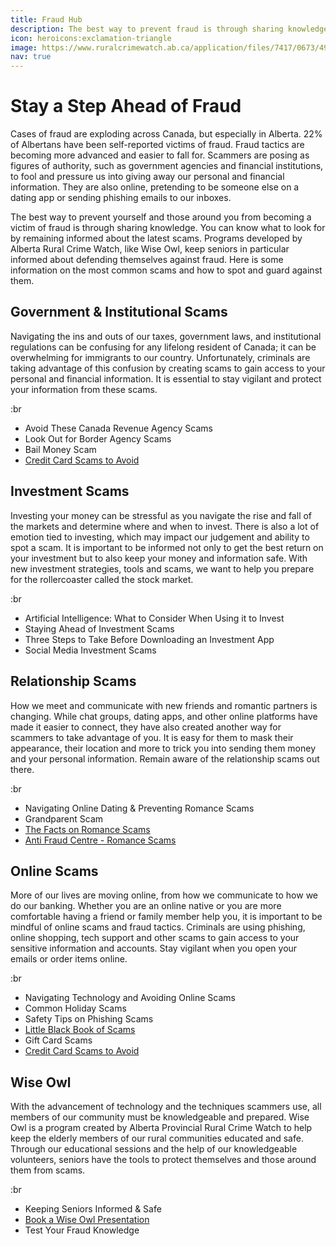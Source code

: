 ```yaml
---
title: Fraud Hub
description: The best way to prevent fraud is through sharing knowledge. We have created a hub of resources to prevent fraud & scams.
icon: heroicons:exclamation-triangle
image: https://www.ruralcrimewatch.ab.ca/application/files/7417/0673/4936/GettyImages-1473623784.jpg
nav: true
---
```


# Stay a Step Ahead of Fraud

Cases of fraud are exploding across Canada, but especially in Alberta. 22% of Albertans have been self-reported victims of fraud. Fraud tactics are becoming more advanced and easier to fall for.  Scammers are posing as figures of authority, such as government agencies and financial institutions, to fool and pressure us into giving away our personal and financial information. They are also online, pretending to be someone else on a dating app or sending phishing emails to our inboxes.

The best way to prevent yourself and those around you from becoming a victim of fraud is through sharing knowledge. You can know what to look for by remaining informed about the latest scams. Programs developed by Alberta Rural Crime Watch, like Wise Owl, keep seniors in particular informed about defending themselves against fraud. Here is some information on the most common scams and how to spot and guard against them.

## Government & Institutional Scams

Navigating the ins and outs of our taxes, government laws, and institutional regulations can be confusing for any lifelong resident of Canada; it can be overwhelming for immigrants to our country. Unfortunately, criminals are taking advantage of this confusion by creating scams to gain access to your personal and financial information. It is essential to stay vigilant and protect your information from these scams.

:br

- Avoid These Canada Revenue Agency Scams
- Look Out for Border Agency Scams
- Bail Money Scam
- [Credit Card Scams to Avoid](https://upgradedpoints.com/credit-cards/30-credit-card-scams-to-avoid/)

## Investment Scams

Investing your money can be stressful as you navigate the rise and fall of the markets and determine where and when to invest. There is also a lot of emotion tied to investing, which may impact our judgement and ability to spot a scam. It is important to be informed not only to get the best return on your investment but to also keep your money and information safe. With new investment strategies, tools and scams, we want to help you prepare for the rollercoaster called the stock market.

:br

- Artificial Intelligence: What to Consider When Using it to Invest
- Staying Ahead of Investment Scams
- Three Steps to Take Before Downloading an Investment App
- Social Media Investment Scams

## Relationship Scams

How we meet and communicate with new friends and romantic partners is changing. While chat groups, dating apps, and other online platforms have made it easier to connect, they have also created another way for scammers to take advantage of you. It is easy for them to mask their appearance, their location and more to trick you into sending them money and your personal information. Remain aware of the relationship scams out there.

:br

- Navigating Online Dating & Preventing Romance Scams
- Grandparent Scam
- [The Facts on Romance Scams](https://www.rcmp-grc.gc.ca/en/gazette/just-the-facts-romance-scams)
- [Anti Fraud Centre - Romance Scams](https://antifraudcentre-centreantifraude.ca/scams-fraudes/romance-rencontre-eng.htm)

## Online Scams

More of our lives are moving online, from how we communicate to how we do our banking. Whether you are an online native or you are more comfortable having a friend or family member help you, it is important to be mindful of online scams and fraud tactics. Criminals are using phishing, online shopping, tech support and other scams to gain access to your sensitive information and accounts. Stay vigilant when you open your emails or order items online.

:br

- Navigating Technology and Avoiding Online Scams
- Common Holiday Scams
- Safety Tips on Phishing Scams
- [Little Black Book of Scams](chrome-extension://efaidnbmnnnibpcajpcglclefindmkaj/https://www.ruralcrimewatch.ab.ca/application/files/3816/7535/2966/Little_Black_Book_of_Scams.pdf)
- Gift Card Scams
- [Credit Card Scams to Avoid](https://upgradedpoints.com/credit-cards/30-credit-card-scams-to-avoid/)

## Wise Owl

With the advancement of technology and the techniques scammers use, all members of our community must be knowledgeable and prepared. Wise Owl is a program created by Alberta Provincial Rural Crime Watch to help keep the elderly members of our rural communities educated and safe. Through our educational sessions and the help of our knowledgeable volunteers, seniors have the tools to protect themselves and those around them from scams.

:br

- Keeping Seniors Informed & Safe
- [Book a Wise Owl Presentation](https://www.ruralcrimewatch.ab.ca/crime/fraud-prevention/wise-owl)
- Test Your Fraud Knowledge
